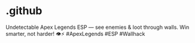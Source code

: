 # .github
Undetectable Apex Legends ESP — see enemies &amp; loot through walls. Win smarter, not harder! 👁️⚡ #ApexLegends #ESP #Wallhack
